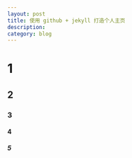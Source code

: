 ```yaml
---
layout: post
title: 使用 github + jekyll 打造个人主页
description: 
category: blog
---
```


# 1

## 2

### 3

#### 4

##### 5

